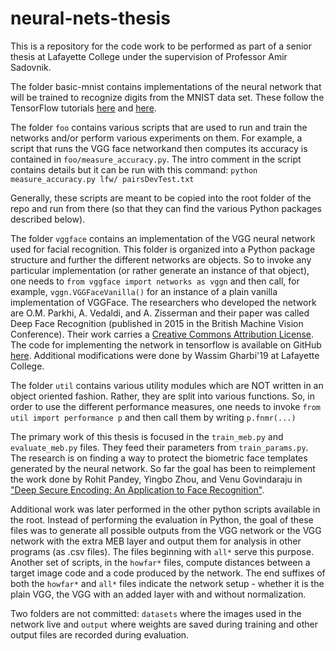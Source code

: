 # neural-nets-thesis
This is a repository for the code work to be performed as part of a senior thesis at Lafayette College under the supervision of Professor Amir Sadovnik.

The folder basic-mnist contains implementations of the neural network that will be trained to recognize digits from the MNIST data set. These follow the TensorFlow tutorials [here](https://www.tensorflow.org/versions/r0.9/tutorials/mnist/beginners/index.html) and [here](https://www.tensorflow.org/versions/r0.9/tutorials/mnist/pros/index.html#deep-mnist-for-experts).

The folder `foo` contains various scripts that are used to run and train the networks and/or perform various experiments on them. For example, a script that runs the VGG face networkand then computes its accuracy is contained in `foo/measure_accuracy.py`.
The intro comment in the script contains details but it can be run with this command: ``python measure_accuracy.py lfw/ pairsDevTest.txt``

Generally, these scripts are meant to be copied into the root folder of the repo and run from there (so that they can find the various Python packages described below).

The folder `vggface` contains an implementation of the VGG neural network used for facial recognition.
This folder is organized into a Python package structure and further the different networks are objects.
So to invoke any particular implementation (or rather generate an instance of that object), one needs to `from vggface import networks as vggn` and then call, for example, `vggn.VGGFaceVanilla()` for an instance of a plain vanilla implementation of VGGFace. 
The researchers who developed the network are O.M. Parkhi, A. Vedaldi, and A. Zisserman and their paper was called Deep Face Recognition (published in 2015 in the British Machine Vision Conference). Their work carries a [Creative Commons Attribution License](https://creativecommons.org/licenses/by-nc/4.0/legalcode).  
The code for implementing the network in tensorflow is available on GitHub [here](https://github.com/AKSHAYUBHAT/TensorFace). Additional modifications were done by Wassim Gharbi'19 at Lafayette College.

The folder `util` contains various utility modules which are NOT written in an object oriented fashion. 
Rather, they are split into various functions. 
So, in order to use the different performance measures, one needs to invoke `from util import performance p` and then call them by writing `p.fnmr(...)`


The primary work of this thesis is focused in the `train_meb.py` and `evaluate_meb.py` files. They feed their parameters from `train_params.py`. The research is on finding a way to protect the biometric face templates generated by the neural network. So far the goal has been to reimplement the work done by Rohit Pandey, Yingbo Zhou, and Venu Govindaraju in ["Deep Secure Encoding: An Application to Face Recognition"](https://arxiv.org/abs/1506.04340).

Additional work was later performed in the other python scripts available in the root. Instead of performing the evaluation in Python, the goal of these files was to generate all possible outputs from the VGG network or the VGG network with the extra MEB layer and output them for analysis in other programs (as .csv files). The files beginning with `all*` serve this purpose.
Another set of scripts, in the `howfar*` files, compute distances between a target image code and a code produced by the network. The end suffixes of both the `howfar*` and `all*` files indicate the network setup - whether it is the plain VGG, the VGG with an added layer with and without normalization. 

Two folders are not committed: `datasets` where the images used in the network live and `output` where weights are saved during training and other output files are recorded during evaluation.

